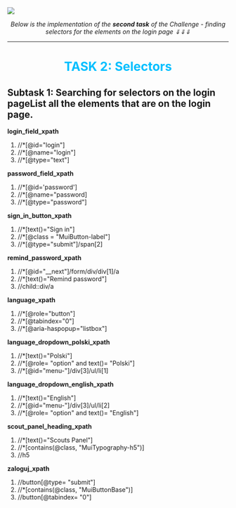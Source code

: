<img src="https://github.com/SokolovaKsenia/challenge_portfolio_KS/blob/main/images/readme-banner.jpg"/>

<p style="text-align: center;"><em>Below is the implementation of the <strong>second task</strong> of the Challenge - finding selectors for the elements on the login page &dArr;&dArr;&dArr;</em></p>
<hr />
<p></p>

<h1 style="text-align: center; color:#00BFFF">TASK 2: Selectors</h1>


## Subtask 1: Searching for selectors on the login pageList all the elements that are on the login page. ##

**login_field_xpath** 
1. //*[@id="login"]
2. //*[@name="login"]
3. //*[@type="text"]

**password_field_xpath** 
1. //*[@id='password']
2. //*[@name="password]
3. //*[@type="password"]

**sign_in_button_xpath**
1. //*[text()="Sign in"]
2. //*[@class = "MuiButton-label"]
3. //*[@type="submit"]/span[2]

**remind_password_xpath**
1. //*[@id="__next"]/form/div/div[1]/a
2. //*[text()="Remind password"]
3. //child::div/a

**language_xpath**
1. //*[@role="button"]
2. //*[@tabindex="0"]
3. //*[@aria-haspopup="listbox"]

**language_dropdown_polski_xpath**
1. //*[text()="Polski"]
2. //*[@role= "option" and text()= "Polski"]
3. //*[@id="menu-"]/div[3]/ul/li[1]

**language_dropdown_english_xpath**
1. //*[text()="English"]
2. //*[@id="menu-"]/div[3]/ul/li[2]
3. //*[@role= "option" and text()= "English"]

**scout_panel_heading_xpath**
1. //*[text()="Scouts Panel"]
2. //*[contains(@class, "MuiTypography-h5")]
3. //h5

**zaloguj_xpath**
1. //button[@type= "submit"]
2. //*[contains(@class, "MuiButtonBase")]
3. //button[@tabindex= "0"]






